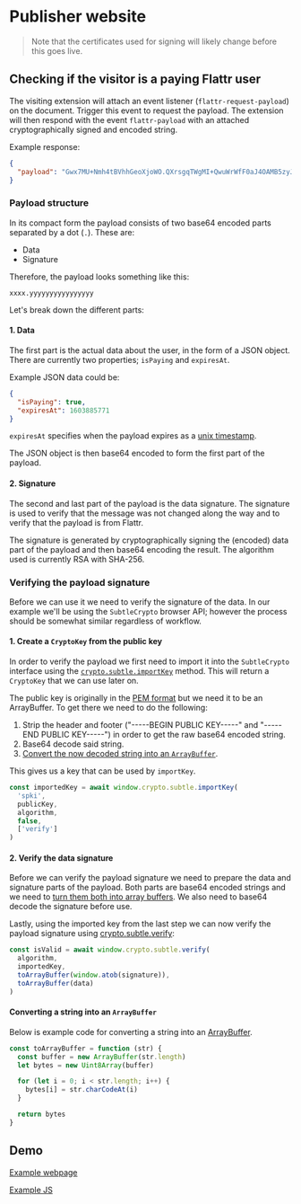 
# Publisher website

> Note that the certificates used for signing will likely change before this goes live.

## Checking if the visitor is a paying Flattr user

The visiting extension will attach an event listener (`flattr-request-payload`) on the document. Trigger this event to request the payload. The extension will then respond with the event `flattr-payload` with an attached cryptographically signed and encoded string.

Example response:

```json
{
  "payload": "Gwx7MU+Nmh4tBVhhGeoXjoWO.QXrsgqTWgMI+QwuWrWfF0aJ4OAMB5zyJKpA9+pTTGJzP6rVEzZw"
}
```

### <a name="payload">Payload structure</a>

In its compact form the payload consists of two base64 encoded parts separated by a dot (`.`). These are:

* Data
* Signature

Therefore, the payload looks something like this:

`xxxx.yyyyyyyyyyyyyyyy`

Let's break down the different parts:

#### 1. Data

The first part is the actual data about the user, in the form of a JSON object. There are currently
two properties; `isPaying` and `expiresAt`.

Example JSON data could be:

```JSON
{
  "isPaying": true,
  "expiresAt": 1603885771
}
```

`expiresAt` specifies when the payload expires as a [unix timestamp](https://en.wikipedia.org/wiki/Unix_time).

The JSON object is then base64 encoded to form the first part of the payload.

#### 2. Signature

The second and last part of the payload is the data signature. The signature is used to verify that the message was not changed along the way and to verify that the payload is from Flattr.

The signature is generated by cryptographically signing the (encoded) data part of the payload and then base64 encoding the result. The algorithm used is currently RSA with SHA-256.

### Verifying the payload signature
Before we can use it we need to verify the signature of the data. In our example we'll be using the `SubtleCrypto` browser API; however the process should be somewhat similar regardless of workflow.

#### 1. Create a `CryptoKey` from the public key

In order to verify the payload we first need to import it into the `SubtleCrypto` interface using the [`crypto.subtle.importKey`](https://developer.mozilla.org/en-US/docs/Web/API/SubtleCrypto/importKey) method. This will return a `CryptoKey` that we can use later on.

The public key is originally in the [PEM format](https://en.wikipedia.org/wiki/Privacy-Enhanced_Mail) but we need it to be an ArrayBuffer. To get there we need to do the following:

1. Strip the header and footer ("-----BEGIN PUBLIC KEY-----" and "-----END PUBLIC KEY-----") in order to get the raw base64 encoded string.
1. Base64 decode said string.
1. [Convert the now decoded string into an `ArrayBuffer`](#to-array-buffer).

This gives us a key that can be used by `importKey`.

```javascript
const importedKey = await window.crypto.subtle.importKey(
  'spki',
  publicKey,
  algorithm,
  false,
  ['verify']
)
```
  
#### 2. Verify the data signature

Before we can verify the payload signature we need to prepare the data and
signature parts of the payload. Both parts are base64 encoded strings and we need to [turn them both into array buffers](#to-array-buffer). We also need to base64 decode the signature before use.

Lastly, using the imported key from the last step we can now verify the payload signature using [crypto.subtle.verify](https://developer.mozilla.org/en-US/docs/Web/API/SubtleCrypto/verify):

```javascript
const isValid = await window.crypto.subtle.verify(
  algorithm,
  importedKey,
  toArrayBuffer(window.atob(signature)),
  toArrayBuffer(data)
)
```


#### <a name="to-array-buffer">Converting a string into an `ArrayBuffer`</a>

Below is example code for converting a string into an [ArrayBuffer](https://developer.mozilla.org/en-US/docs/Web/JavaScript/Reference/Global_Objects/ArrayBuffer).

```javascript
const toArrayBuffer = function (str) {
  const buffer = new ArrayBuffer(str.length)
  let bytes = new Uint8Array(buffer)

  for (let i = 0; i < str.length; i++) {
    bytes[i] = str.charCodeAt(i)
  }

  return bytes
}
```

## Demo

[Example webpage](demo/index.html)

[Example JS](demo/main.js)
